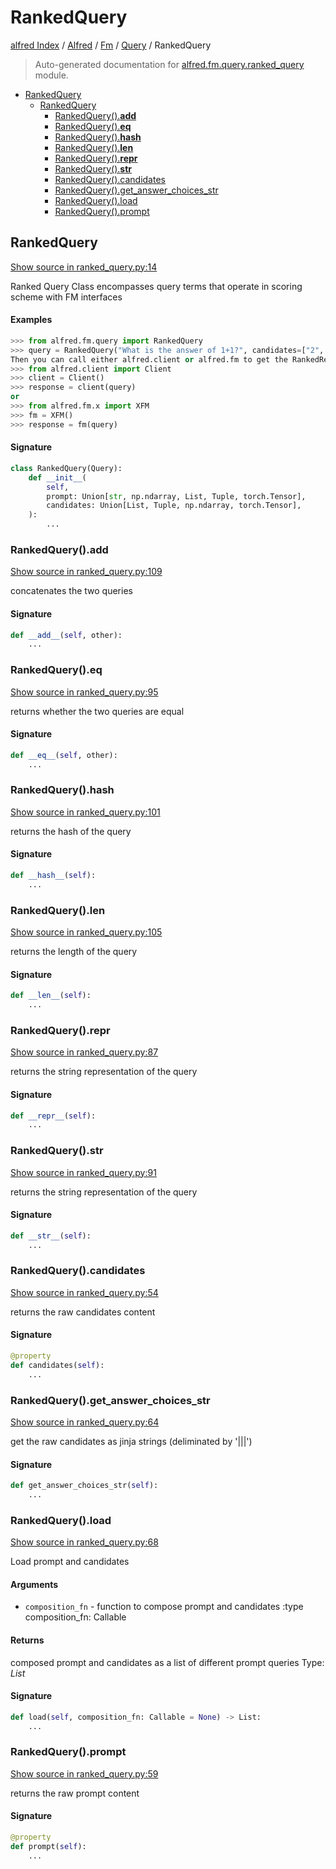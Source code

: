 # RankedQuery

[alfred Index](../../../README.md#alfred-index) /
[Alfred](../../index.md#alfred) /
[Fm](../index.md#fm) /
[Query](./index.md#query) /
RankedQuery

> Auto-generated documentation for [alfred.fm.query.ranked_query](../../../../alfred/fm/query/ranked_query.py) module.

- [RankedQuery](#rankedquery)
  - [RankedQuery](#rankedquery-1)
    - [RankedQuery().__add__](#rankedquery()__add__)
    - [RankedQuery().__eq__](#rankedquery()__eq__)
    - [RankedQuery().__hash__](#rankedquery()__hash__)
    - [RankedQuery().__len__](#rankedquery()__len__)
    - [RankedQuery().__repr__](#rankedquery()__repr__)
    - [RankedQuery().__str__](#rankedquery()__str__)
    - [RankedQuery().candidates](#rankedquery()candidates)
    - [RankedQuery().get_answer_choices_str](#rankedquery()get_answer_choices_str)
    - [RankedQuery().load](#rankedquery()load)
    - [RankedQuery().prompt](#rankedquery()prompt)

## RankedQuery

[Show source in ranked_query.py:14](../../../../alfred/fm/query/ranked_query.py#L14)

Ranked Query Class encompasses query terms that operate in
scoring scheme with FM interfaces

#### Examples

```python
>>> from alfred.fm.query import RankedQuery
>>> query = RankedQuery("What is the answer of 1+1?", candidates=["2", "1"])
Then you can call either alfred.client or alfred.fm to get the RankedResponse
>>> from alfred.client import Client
>>> client = Client()
>>> response = client(query)
or
>>> from alfred.fm.x import XFM
>>> fm = XFM()
>>> response = fm(query)
```

#### Signature

```python
class RankedQuery(Query):
    def __init__(
        self,
        prompt: Union[str, np.ndarray, List, Tuple, torch.Tensor],
        candidates: Union[List, Tuple, np.ndarray, torch.Tensor],
    ):
        ...
```

### RankedQuery().__add__

[Show source in ranked_query.py:109](../../../../alfred/fm/query/ranked_query.py#L109)

concatenates the two queries

#### Signature

```python
def __add__(self, other):
    ...
```

### RankedQuery().__eq__

[Show source in ranked_query.py:95](../../../../alfred/fm/query/ranked_query.py#L95)

returns whether the two queries are equal

#### Signature

```python
def __eq__(self, other):
    ...
```

### RankedQuery().__hash__

[Show source in ranked_query.py:101](../../../../alfred/fm/query/ranked_query.py#L101)

returns the hash of the query

#### Signature

```python
def __hash__(self):
    ...
```

### RankedQuery().__len__

[Show source in ranked_query.py:105](../../../../alfred/fm/query/ranked_query.py#L105)

returns the length of the query

#### Signature

```python
def __len__(self):
    ...
```

### RankedQuery().__repr__

[Show source in ranked_query.py:87](../../../../alfred/fm/query/ranked_query.py#L87)

returns the string representation of the query

#### Signature

```python
def __repr__(self):
    ...
```

### RankedQuery().__str__

[Show source in ranked_query.py:91](../../../../alfred/fm/query/ranked_query.py#L91)

returns the string representation of the query

#### Signature

```python
def __str__(self):
    ...
```

### RankedQuery().candidates

[Show source in ranked_query.py:54](../../../../alfred/fm/query/ranked_query.py#L54)

returns the raw candidates content

#### Signature

```python
@property
def candidates(self):
    ...
```

### RankedQuery().get_answer_choices_str

[Show source in ranked_query.py:64](../../../../alfred/fm/query/ranked_query.py#L64)

get the raw candidates as jinja strings (deliminated by '|||')

#### Signature

```python
def get_answer_choices_str(self):
    ...
```

### RankedQuery().load

[Show source in ranked_query.py:68](../../../../alfred/fm/query/ranked_query.py#L68)

Load prompt and candidates

#### Arguments

- `composition_fn` - function to compose prompt and candidates
:type composition_fn: Callable

#### Returns

composed prompt and candidates as a list of different prompt queries
Type: *List*

#### Signature

```python
def load(self, composition_fn: Callable = None) -> List:
    ...
```

### RankedQuery().prompt

[Show source in ranked_query.py:59](../../../../alfred/fm/query/ranked_query.py#L59)

returns the raw prompt content

#### Signature

```python
@property
def prompt(self):
    ...
```


